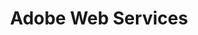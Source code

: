 ---
cloudinary_convert: false
published: published
slug: aws
title: Adobe Web Services
start: January 01, 2000
---